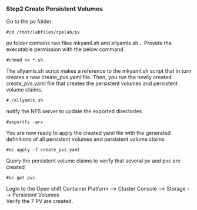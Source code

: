 
### Step2 Create Persistent Volumes
Go to the pv folder<br/>
  ```
#cd /root/labfiles/cpelab/pv
  ```
pv folder contains two files mkyaml.sh and allyamls.sh... Provide the executable permission with the below command<br/>
```
#chmod +x *.sh
```
The allyamls.sh script makes a reference to the mkyaml.sh script that in turn creates a new create_pvs.yaml file. Then, you run the newly created create_pvs.yaml file that creates the persistent volumes and persistent volume claims.<br/>
```
#./allyamls.sh
```
notify the NFS server to update the exported directories<br/>
```
#exportfs -arv
```
You are now ready to apply the created yaml file with the generated definitions of all persistent volumes and persistent volume claims<br/>
```
#oc apply -f create_pvs.yaml
```
Query the persistent volume claims to verify that several pv and pvc are created<br/>
```
#oc get pvc
```
Login to the Open shift Container Platform --> Cluster Console --> Storage --> Persistent Volumes<br/>
Verify the 7 PV are created.

